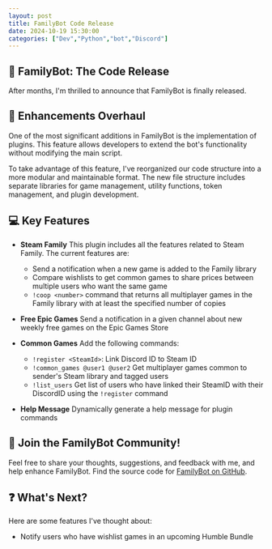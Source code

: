 ```yaml
---
layout: post
title: FamilyBot Code Release
date: 2024-10-19 15:30:00
categories: ["Dev","Python","bot","Discord"]
---
```


## 🚀 FamilyBot: The Code Release

After months, I'm thrilled to announce that FamilyBot is finally released.

## 🔧 Enhancements Overhaul

One of the most significant additions in FamilyBot is the implementation of plugins. This feature allows developers to extend the bot's functionality without modifying the main script.

To take advantage of this feature, I've reorganized our code structure into a more modular and maintainable format. The new file structure includes separate libraries for game management, utility functions, token management, and plugin development.

## 💻 Key Features

- **Steam Family**
This plugin includes all the features related to Steam Family.
The current features are:
    - Send a notification when a new game is added to the Family library
    - Compare wishlists to get common games to share prices between multiple users who want the same game
    - ``!coop <number>`` command that returns all multiplayer games in the Family library with at least the specified number of copies

- **Free Epic Games**
Send a notification in a given channel about new weekly free games on the Epic Games Store

- **Common Games**
Add the following commands:
    - ``!register <SteamId>``: Link Discord ID to Steam ID
    - ``!common_games @user1 @user2`` Get multiplayer games common to sender's Steam library and tagged users
    - ``!list_users`` Get list of users who have linked their SteamID with their DiscordID using the ``!register`` command

- **Help Message**
Dynamically generate a help message for plugin commands

## 👥 Join the FamilyBot Community!

Feel free to share your thoughts, suggestions, and feedback with me, and help enhance FamilyBot.
Find the source code for [FamilyBot on GitHub](https://github.com/Chachigo/FamilyBot).

## ❓ What's Next?
Here are some features I've thought about:
- Notify users who have wishlist games in an upcoming Humble Bundle 